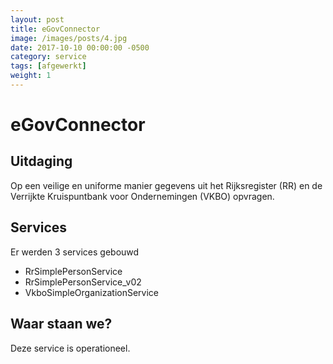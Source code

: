 ```yaml
---
layout: post
title: eGovConnector
image: /images/posts/4.jpg
date: 2017-10-10 00:00:00 -0500
category: service
tags: [afgewerkt]
weight: 1
---
```



# eGovConnector

## Uitdaging 
Op een veilige en uniforme manier gegevens uit het Rijksregister (RR) en de Verrijkte Kruispuntbank voor Ondernemingen (VKBO) opvragen.

## Services

Er werden 3 services gebouwd
* RrSimplePersonService
* RrSimplePersonService_v02
* VkboSimpleOrganizationService

## Waar staan we?

Deze service is operationeel.
